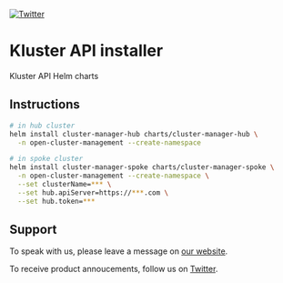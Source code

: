 [![Twitter](https://img.shields.io/twitter/follow/appscodehq.svg?style=social&logo=twitter&label=Follow)](https://twitter.com/intent/follow?screen_name=AppsCodeHQ)

# Kluster API installer

Kluster API Helm charts

## Instructions

```bash
# in hub cluster
helm install cluster-manager-hub charts/cluster-manager-hub \
  -n open-cluster-management --create-namespace

# in spoke cluster
helm install cluster-manager-spoke charts/cluster-manager-spoke \
  -n open-cluster-management --create-namespace \
  --set clusterName=*** \
  --set hub.apiServer=https://***.com \
  --set hub.token=***
```

## Support

To speak with us, please leave a message on [our website](https://appscode.com/contact/).

To receive product annoucements, follow us on [Twitter](https://twitter.com/AppsCodeHQ).

